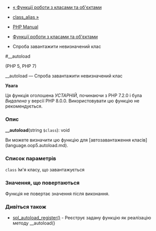 - [« Функції роботи з класами та об'єктами](ref.classobj.md)
- [class_alias »](function.class-alias.md)

- [PHP Manual](index.md)
- [Функції роботи з класами та об'єктами](ref.classobj.md)
- Спроба завантажити невизначений клас

#\_\_autoload

(PHP 5, PHP 7)

\_\_autoload — Спроба завантажити невизначений клас

**Увага**

Ця функція оголошена *УСТАРНІЙ*, починаючи з PHP 7.2.0 і була *Видалена*
у версії PHP 8.0.0. Використовувати цю функцію не рекомендується.

### Опис

**\_\_autoload**(string `$class`): void

Ви можете визначити цю функцію для [автозавантаження
класів] (language.oop5.autoload.md).

### Список параметрів

`class`
Ім'я класу, що завантажується

### Значення, що повертаються

Функція не повертає значення після виконання.

### Дивіться також

- [spl_autoload_register()](function.spl-autoload-register.md) -
Реєструє задану функцію як реалізацію методу
\_\_autoload()
